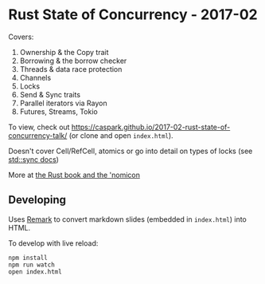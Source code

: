 # Rust State of Concurrency - 2017-02

Covers:

1. Ownership & the Copy trait
2. Borrowing & the borrow checker
3. Threads & data race protection
4. Channels
6. Locks
7. Send & Sync traits
8. Parallel iterators via Rayon
9. Futures, Streams, Tokio

To view, check out https://caspark.github.io/2017-02-rust-state-of-concurrency-talk/  (or clone and open `index.html`).

Doesn't cover Cell/RefCell, atomics or go into detail on types of locks (see [std::sync docs](https://doc.rust-lang.org/std/sync/index.html))

More at [the Rust book and the 'nomicon](https://doc.rust-lang.org/)

## Developing

Uses [Remark](https://github.com/gnab/remark/) to convert markdown slides (embedded in `index.html`) into HTML.

To develop with live reload:

```
npm install
npm run watch
open index.html
```
